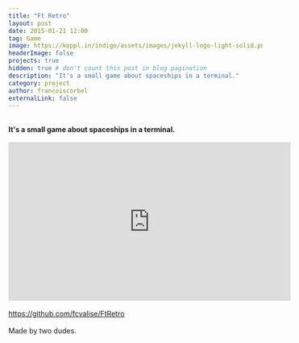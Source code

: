 ```yaml
---
title: "Ft Retro"
layout: post
date: 2015-01-21 12:00
tag: Game
image: https://koppl.in/indigo/assets/images/jekyll-logo-light-solid.png
headerImage: false
projects: true
hidden: true # don't count this post in blog pagination
description: "It's a small game about spaceships in a terminal."
category: project
author: francoiscorbel
externalLink: false
---
```


<div class="FtRetro">
<br>
<strong>It's a small game about spaceships in a terminal.</strong><br><br>
<iframe width="560" height="315" src="https://www.youtube.com/embed/Q7rNyHkXPDA?modestbranding=1&autohide=1&showinfo=0&controls=0" frameborder="0" allowfullscreen></iframe><br>
<br>
<a href="https://github.com/fcvalise/FtRetro">https://github.com/fcvalise/FtRetro</a><br>
<br>
Made by two dudes.<br>
<br>
</div>
